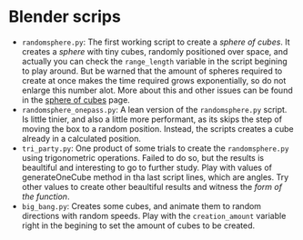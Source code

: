 # Blender scrips

* `randomsphere.py`: The first working script to create a *sphere of cubes*. It creates a *sphere* with tiny cubes, randomly positioned over space, and actually you can check the `range_length` variable in the script begining to play around. But be warned that the amount of spheres required to create at once makes the time required grows exponentially, so do not enlarge this number alot. More about this and other issues can be found in the [sphere of cubes](../sphere_of_cubes.md) page.
* `randomsphere_onepass.py`: A lean version of the `randomsphere.py` script. Is little tinier, and also a little more performant, as its skips the step of moving the box to a random position. Instead, the scripts creates a cube already in a calculated position.
* `tri_party.py`: One product of some trials to create the `randomsphere.py` using trigonometric operations. Failed to do so, but the results is beaultiful and interesting to go to further study. Play with values of generateOneCube method in tha last script lines, which are angles. Try other values to create other beaultiful results and witness the *form of the function*.
* `big_bang.py`: Creates some cubes, and animate them to random directions with random speeds. Play with the `creation_amount` variable right in the begining to set the amount of cubes to be created.